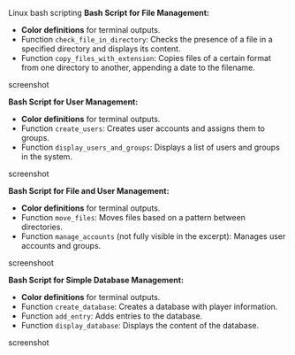 
Linux bash scripting 
**Bash Script for File Management:**
- **Color definitions** for terminal outputs.
- Function `check_file_in_directory`: Checks the presence of a file in a specified directory and displays its content.
- Function `copy_files_with_extension`: Copies files of a certain format from one directory to another, appending a date to the filename.




screenshot

**Bash Script for User Management:**
- **Color definitions** for terminal outputs.
- Function `create_users`: Creates user accounts and assigns them to groups.
- Function `display_users_and_groups`: Displays a list of users and groups in the system.




screenshot


**Bash Script for File and User Management:**
- **Color definitions** for terminal outputs.
- Function `move_files`: Moves files based on a pattern between directories.
- Function `manage_accounts` (not fully visible in the excerpt): Manages user accounts and groups.





screenshoot


**Bash Script for Simple Database Management:**
- **Color definitions** for terminal outputs.
- Function `create_database`: Creates a database with player information.
- Function `add_entry`: Adds entries to the database.
- Function `display_database`: Displays the content of the database.








screenshot
